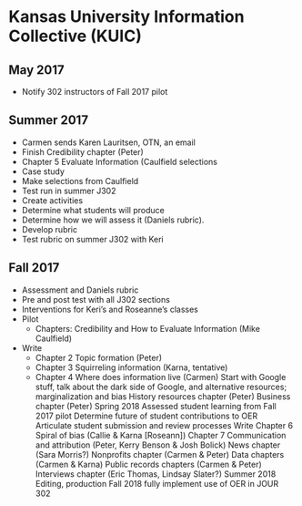 # Kansas University Information Collective (KUIC)

## May 2017
- Notify 302 instructors of Fall 2017 pilot
## Summer 2017
- Carmen sends Karen Lauritsen, OTN, an email
- Finish Credibility chapter (Peter)
- Chapter 5 Evaluate Information (Caulfield selections
- Case study
- Make selections from Caulfield
- Test run in summer J302
- Create activities
- Determine what students will produce
- Determine how we will assess it (Daniels rubric). 
- Develop rubric
- Test rubric on summer J302 with Keri
## Fall 2017 
- Assessment and Daniels rubric
- Pre and post test with all J302 sections
- Interventions for Keri’s and Roseanne’s classes
- Pilot
  - Chapters: Credibility and How to Evaluate Information (Mike Caulfield)
- Write
  - Chapter 2 Topic formation (Peter)
  - Chapter 3 Squirreling information (Karna, tentative)
  - Chapter 4 Where does information live (Carmen)
Start with Google stuff, talk about the dark side of Google, and alternative resources; marginalization and bias
History resources chapter (Peter)
Business chapter (Peter)
Spring 2018
Assessed student learning from Fall 2017 pilot
Determine future of student contributions to OER
Articulate student submission and review processes
Write
Chapter 6 Spiral of bias (Callie & Karna [Roseann])
Chapter 7 Communication and attribution (Peter, Kerry Benson & Josh Bolick)
News chapter (Sara Morris?)
Nonprofits chapter (Carmen & Peter)
Data chapters (Carmen & Karna)
Public records chapters (Carmen & Peter)
Interviews chapter (Eric Thomas, Lindsay Slater?)
Summer 2018
Editing, production
Fall 2018 
fully implement use of OER in JOUR 302



